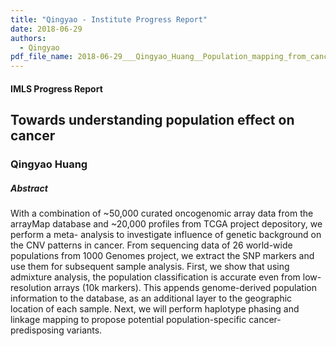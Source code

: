 ```yaml
---
title: "Qingyao - Institute Progress Report"
date: 2018-06-29
authors:
  - Qingyao
pdf_file_name: 2018-06-29___Qingyao_Huang__Population_mapping_from_cancer_arrays__UZH_IMLS_progress_report.pdf
---
```


#### IMLS Progress Report
## Towards understanding population effect on cancer
### Qingyao Huang

<!--more-->

##### Abstract
With a combination of ~50,000 curated oncogenomic array data from the arrayMap database and ~20,000 profiles from TCGA project depository, we perform a meta- analysis to investigate influence of genetic background on the CNV patterns in cancer. From sequencing data of 26 world-wide populations from 1000 Genomes project, we extract the SNP markers and use them for subsequent sample analysis. First, we show that using admixture analysis, the population classification is accurate even from low- resolution arrays (10k markers). This appends genome-derived population information to the database, as an additional layer to the geographic location of each sample. Next, we will perform haplotype phasing and linkage mapping to propose potential population-specific cancer-predisposing variants.

